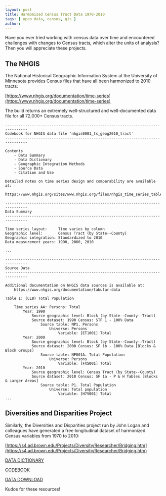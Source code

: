 ```yaml
---
layout: post
title: Harmonized Census Tract Data 1970-2010
tags: [ open data, census, gis ]
author:
---
```


Have you ever tried working with census data over time and encountered challenges with changes to Census tracts, which alter the units of analysis? Then you will appreciate these projects.

## The NHGIS

The National Historical Geographic Information System at the University of Minnesota provides Census files that have all been harmonized to 2010 tracts:

[https://www.nhgis.org/documentation/time-series](https://www.nhgis.org/documentation/time-series)

The build returns an extremely well-structured and well-documented data file for all 72,000+ Census tracts.

```
--------------------------------------------------------------------------------
Codebook for NHGIS data file 'nhgis0001_ts_geog2010_tract'
--------------------------------------------------------------------------------
 
Contents
    - Data Summary
    - Data Dictionary
    - Geographic Integration Methods
    - Source Data
    - Citation and Use
 
Detailed notes on time series design and comparability are available at: 
    https://www.nhgis.org/sites/www.nhgis.org/files/nhgis_time_series_tables.pdf 
 
--------------------------------------------------------------------------------
Data Summary
--------------------------------------------------------------------------------
 
Time series layout:     Time varies by column
Geographic level:       Census Tract (by State--County)
Geographic integration: Standardized to 2010
Data measurement years: 1990, 2000, 2010

...

--------------------------------------------------------------------------------
Source Data
--------------------------------------------------------------------------------
 
Additional documentation on NHGIS data sources is available at:
    https://www.nhgis.org/documentation/tabular-data

Table 1: (CL8) Total Population
 
    Time series AA: Persons: Total
        Year: 1990
            Source geographic level: Block (by State--County--Tract)
            Source dataset: 1990 Census: STF 1 - 100% Data
                Source table: NP1. Persons
                    Universe: Persons
                        Variable: [ET1001] Total
        Year: 2000
            Source geographic level: Block (by State--County--Tract)
            Source dataset: 2000 Census: SF 1b - 100% Data [Blocks & Block Groups]
                Source table: NP001A. Total Population
                    Universe: Persons
                        Variable: [FXS001] Total
        Year: 2010
            Source geographic level: Census Tract (by State--County)
            Source dataset: 2010 Census: SF 1a - P & H Tables [Blocks & Larger Areas]
                Source table: P1. Total Population
                    Universe: Total population
                        Variable: [H7V001] Total
...

```

## Diversities and Disparities Project

Similarly, the Diversities and Disparities project run by John Logan and colleagues have generated a free longitudinal dataset of harmonized Census variables from 1970 to 2010:

[https://s4.ad.brown.edu/Projects/Diversity/Researcher/Bridging.htm](https://s4.ad.brown.edu/Projects/Diversity/Researcher/Bridging.htm)

[DATA DICTIONARY](https://s4.ad.brown.edu/projects/diversity/Researcher/List%20of%20Available%20Variables.pdf) 

[CODEBOOK](https://s4.ad.brown.edu/projects/diversity/Researcher/LTBDDload/Dfiles/codebooks.pdf)  

[DATA DOWNLOAD](https://s4.ad.brown.edu/projects/diversity/Researcher/LTBDDload/Default.aspx)

Kudos for these resources!
